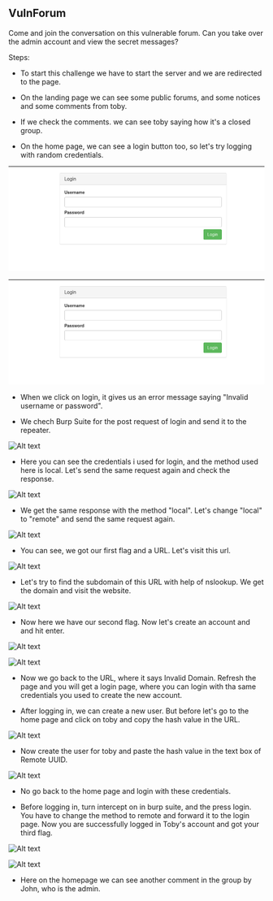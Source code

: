 
## VulnForum
Come and join the conversation on this vulnerable forum. Can you take over the admin account and view the secret messages? 

Steps:

* To start this challenge we have to start the server and we are redirected to the page.

* On the landing page we can see some public forums, and some notices and some comments from toby.

* If we check the comments. we can see toby saying how it's a closed group.

* On the home page, we can see a login button too, so let's try logging with random credentials.

![Alt text](Login.png "Login Image")

![Alt text](Login.png "Login Image")

* When we click on login, it gives us an error message saying "Invalid username or password".

* We chech Burp Suite for the post request of login and send it to the repeater.

![Alt text](image-2.png)

* Here you can see the credentials i used for login, and the method used here is local. Let's send the same request again and check the response.

![Alt text](image-3.png)

* We get the same response with the method "local". Let's change "local" to "remote" and send the same request again.

![Alt text](image-4.png)

* You can see, we got our first flag and a URL. Let's visit this url.

![Alt text](image-6.png)

* Let's try to find the subdomain of this URL with help of nslookup. We get the domain and visit the website.

![Alt text](image-5.png)

* Now here we have our second flag. Now let's create an account and and hit enter.

![Alt text](image-7.png)

![Alt text](image-8.png)

* Now we go back to the URL, where it says Invalid Domain. Refresh the page and you will get a login page, where you can login with tha same credentials you used to create the new account.

* After logging in, we can create a new user. But before let's go to the home page and click on toby and copy the hash value in the URL.

![Alt text](image-9.png)

* Now create the user for toby and paste the hash value in the text box of Remote UUID.

![Alt text](image-10.png)

* No go back to the home page and login with these credentials.

* Before logging in, turn intercept on in burp suite, and the press login. You have to change the method to remote and forward it to the login page. Now you are successfully logged in Toby's account and got your third flag.

![Alt text](image-12.png)

![Alt text](image-13.png)

* Here on the homepage we can see another comment in the group by John, who is the admin.



